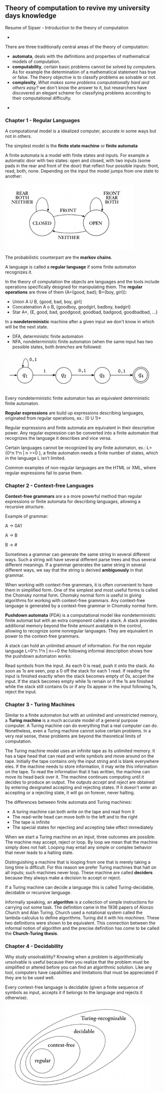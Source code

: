 ## Theory of computation to revive my university days knowledge 

Resume of Sipser - Introduction to the theory of computation

-

There are three traditionally central areas of the theory of computation: 

* **automata**, deals with the definitions and properties of mathematical models of computation.
* **computability**, certain basic problems cannot be solved by computers. As for example the determination of a mathematical statement has true or false. The theory objective is to classify problems as solvable or not.
* **complexity**, *What makes some problems computationally hard and others easy?* we don't know the answer to it, but researchers have discovered an elegant scheme for classifying problems according to their computational difficulty.

-


### Chapter 1 - Regular Languages

A computational model is a idealized computer, accurate in some ways but not in others.

The simplest model is the **finite state machine** or **finite automata**

A finite automata is a model with finite states and inputs. For example a automatic door with two states: open and closed, with two inputs (some pads in the rear and front of the door) that reflect four possible inputs: front, read, both, none. Depending on the input the model jumps from one state to another: 


![State diagram](https://raw.githubusercontent.com/joaoantonioverdade/docs/master/resources/State_diagram_for_automatic_door.png)


The probabilistic counterpart are the **markov chains**.

A language is called a **regular language** if some finite automaton recognizes it.

In the theory of computation the objects are languages and the tools include operations specifically designed for manipulating them. The **regular operations** are three of them (A={good, bad}; B={boy, girl}):

* Union A U B, {good, bad, boy, girl}
* Concatenation A o B, {goodboy, goodgirl, badboy, badgirl}
* Star A*, {E, good, bad, goodgood, goodbad, badgood, goodbadbad, ...}


In a **nondeterministic** machine after a given input we don't know in which will be the next state.  

* DFA, deterministic finite automaton
* NFA, nondeterministic finite automaton (when the same input has two possible states, both *branches* are followed:

![NFA example](https://raw.githubusercontent.com/joaoantonioverdade/docs/master/resources/NFA%20example.png)

Every nondeterministic finite automaton has an equivalent deterministic finite automaton.

**Regular expressions** are build up expressions describing languages, originated from regular operations, ex.: (0 U 1)*

Regular expressions and finite automata are equivalent in their descriptive power. Any regular expression can be converted into a finite automaton that recognizes the language it describes and vice versa.

Certain languages cannot be recognized by any finite automaton, ex.: L={0^n 1^n | n >=0 }, a finite automaton needs a finite number of states, which in the language L isn't limited.

Common examples of non-regular languages are the HTML or XML, where regular expressions fail to parse them.


### Chapter 2 - Context-free Languages

**Context-free grammars** are a a more powerful method than regular expressions or finite automata for describing languages, allowing a recursive structure.

Example of grammar:

A -> 0A1

A -> B

B -> #


Sometimes a grammar can generate the same string in several different ways. Such a string will have several different parse trees and thus several different meanings. If a grammar generates the same string in several different ways, we say that the string is derived **ambiguously** in that grammar.


When working with context-free grammars, it is often convenient to have them in simplified form. One of the simplest and most useful forms is called the Chomsky normal form. Chomsky normal form is useful in giving algorithms for working with context-free grammars. Any context-free language is generated by a context-free grammar in Chomsky normal form.


**Pushdown automata** (PDA) is a computational model like nondeterministic finite automat but with an extra component called a stack. A stack provides additional memory beyond the finite amount available in the control, allowing to recognize some nonregular languages. They are equivalent in power to the context-free grammars.

A stack can hold an unlimited amount of information. For the non regular language L=0^n 1^n | n>=0 the following informal description shows how the pushdown automaton works:

Read symbols from the input. As each 0 is read, push it onto the stack. As soon as 1s are seen, pop a 0 off the stack for each 1 read. If reading the input is finished exactly when the stack becomes empty of 0s, accpet the input. If the stack becomes empty while 1s remain or if the 1s are finished while the stack still contains 0s or if any 0s appear in the input following 1s, reject the input.


### Chapter 3 - Turing Machines

Similar to a finite automaton but with an unlimited and unrestricted memory, a **Turing machine** is a much accurate model of a general purpose computer. A Turing machine can do everything that a real computer can do. Nonetheless, even a Turing machine cannot solve certain problems. In a very real sense, these problems are beyond the theoretical limits of computation.


The Turing machine model uses an infinite tape as its unlimited memory. It has a tape head that can read and write symbols and move around on the tape. Initially the tape contains only the input string and is blank everywhere eles. If the machine needs to store information, it may write this information on the tape. To read the information that it has written, the machine can move its head back over it. The machine continues computing until it decides to produce an output. The outputs *accept* and *reject* are obtained by entering designated accepting and rejecting states. If it doesn't enter an accepting or a rejecting state, it will go on forever, never halting.

The differences between finite automata and Turing machines:
* A turing machine can both write on the tape and read from it
* The read-write head can move both to the left and to the right
* The tape is infinite
* The special states for rejecting and accepting take effect immediately

When we start a Turing machine on an input, three outcomes are possible. The machine may accept, reject or loop. By loop we mean that the machine simply does not halt. Looping may entail any simple or complex behavior that never leads to a halting state.

Distinguishing a machine that is looping from one that is merely taking a long time is difficult. For this reason we prefer Turing machines that halt on all inputs; such machines never loop. These machine are called **deciders** because they always make a decision to accept or reject. 

If a Turing machine can decide a language this is called Turing-decidable, decidable or recursive language.

Informally speaking, an **algorithm** is a collection of simple instructions for carrying out some task. The definition came in the 1936 papers of Alonzo Church and Alan Turing. Church used a notational system called the lambda-calculus to define algorithms. Turing did it with his *machines*. These two definitions were shown to be equivalent. This connection between the informal notion of algorithm and the precise definition has come to be called the **Church-Turing thesis**.

### Chapter 4 - Decidability

Why study unsolvability? Knowing when a problem is algorithmically unsolvable is useful because then you realize that the problem must be simplified or altered before you can find an algorithmic solution. Like any tool, computers have capabilities and limitations that must be appreciated if they are to be used well. 

Every context-free language is decidable (given a finite sequence of symbols as input, accepts it if belongs to the language and rejects it otherwise).

![Relationship among classes of languages](https://raw.githubusercontent.com/joaoantonioverdade/docs/master/resources/relationship_among_classes_of_languages.png)




